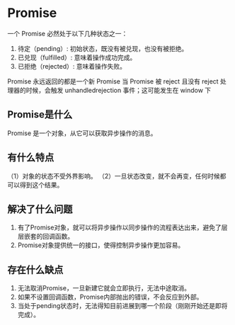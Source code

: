 # Promise
一个 Promise 必然处于以下几种状态之一：
1. 待定（pending）: 初始状态，既没有被兑现，也没有被拒绝。 
2. 已兑现（fulfilled）: 意味着操作成功完成。 
3. 已拒绝（rejected）: 意味着操作失败。

Promise 永远返回的都是一个新 Promise 当 Promise 被 reject 且没有 reject 处理器的时候，会触发 unhandledrejection 事件；这可能发生在 window 下

## Promise是什么
Promise 是一个对象，从它可以获取异步操作的消息。

## 有什么特点
（1）对象的状态不受外界影响。
（2）一旦状态改变，就不会再变，任何时候都可以得到这个结果。

## 解决了什么问题
1. 有了Promise对象，就可以将异步操作以同步操作的流程表达出来，避免了层层嵌套的回调函数。
2. Promise对象提供统一的接口，使得控制异步操作更加容易。

## 存在什么缺点
1. 无法取消Promise，一旦新建它就会立即执行，无法中途取消。
2. 如果不设置回调函数，Promise内部抛出的错误，不会反应到外部。
3. 当处于pending状态时，无法得知目前进展到哪一个阶段（刚刚开始还是即将完成）。
